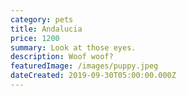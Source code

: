 ```yaml
---
category: pets
title: Andalucia
price: 1200
summary: Look at those eyes.
description: Woof woof?
featuredImage: /images/puppy.jpeg
dateCreated: 2019-09-30T05:00:00.000Z
---
```


